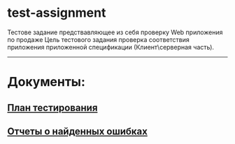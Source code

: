 # test-assignment
Тестове задание предствавляющее из себя проверку Web приложения по продаже 
Цель тестового задания проверка соответствия приложения приложенной спецификации (Клиент\серверная часть).
____________________________________________________________________________________________________________
# Документы:
## [План тестирования](https://github.com/Danshin-alexey/test-assignment/blob/main/Plan.md)
## [Отчеты о найденных ошибках](https://github.com/Danshin-alexey/test-assignment/issues)








